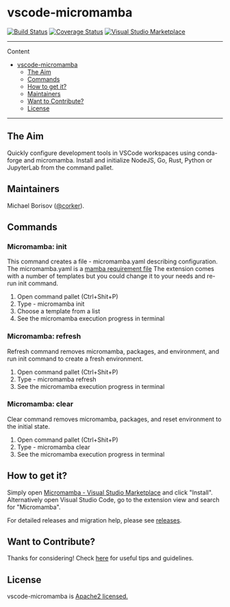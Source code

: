# vscode-micromamba 

[![Build Status](https://github.com/corker/vscode-micromamba/workflows/ci/badge.svg?branch=main)](https://github.com/corker/vscode-micromamba/tree/main) [![Coverage Status](https://coveralls.io/repos/github/corker/vscode-micromamba/badge.svg?branch=main)](https://coveralls.io/github/corker/vscode-micromamba?branch=main) [![Visual Studio Marketplace](https://img.shields.io/visual-studio-marketplace/v/corker.vscode-micromamba?color=success&label=Visual%20Studio%20Marketplace)](https://marketplace.visualstudio.com/items?itemName=corker.vscode-micromamba) 

---


Content
- [vscode-micromamba](#vscode-micromamba)
  - [The Aim](#the-aim)
  - [Commands](#commands)
  - [How to get it?](#how-to-get-it)
  - [Maintainers](#maintainers)
  - [Want to Contribute?](#want-to-contribute)
  - [License](#license)

---

## The Aim

Quickly configure development tools in VSCode workspaces using conda-forge and micromamba.
Install and initialize NodeJS, Go, Rust, Python or JupyterLab from the command pallet.

## Maintainers

Michael Borisov ([@corker](https://github.com/corker)).

## Commands

### Micromamba: init

This command creates a file - micromamba.yaml describing configuration.
The micromamba.yaml is a [mamba requirement file](https://mamba.readthedocs.io/en/latest/micromamba.html#yaml-environment-files)
The extension comes with a number of templates but you could change it to your needs and re-run init command.

1. Open command pallet (Ctrl+Shit+P)
2. Type - micromamba init
3. Choose a template from a list
4. See the micromamba execution progress in terminal

### Micromamba: refresh

Refresh command removes micromamba, packages, and environment, and run init command to create a fresh environment.

1. Open command pallet (Ctrl+Shit+P)
2. Type - micromamba refresh
3. See the micromamba execution progress in terminal

### Micromamba: clear

Clear command removes micromamba, packages, and reset environment to the initial state.

1. Open command pallet (Ctrl+Shit+P)
2. Type - micromamba clear
3. See the micromamba execution progress in terminal

## How to get it?

Simply open [Micromamba - Visual Studio Marketplace](https://marketplace.visualstudio.com/items?itemName=corker.vscode-micromamba) and click "Install".
Alternatively open Visual Studio Code, go to the extension view and search for "Micromamba".
 
For detailed releases and migration help, please see [releases](https://github.com/corker/vscode-micromamba/releases).


## Want to Contribute?

Thanks for considering! Check [here](CONTRIBUTING.md) for useful tips and guidelines.

## License

vscode-micromamba is [Apache2 licensed.](LICENSE)
